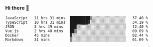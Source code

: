 ### Hi there 👋

<!--
**hjklink/hjklink** is a ✨ _special_ ✨ repository because its `README.md` (this file) appears on your GitHub profile.

Here are some ideas to get you started:

- 🔭 I’m currently working on ...
- 🌱 I’m currently learning ...
- 👯 I’m looking to collaborate on ...
- 🤔 I’m looking for help with ...
- 💬 Ask me about ...
- 📫 How to reach me: ...
- 😄 Pronouns: ...
- ⚡ Fun fact: ...
-->


<!--START_SECTION:waka-->

```text
JavaScript   11 hrs 31 mins  █████████▒░░░░░░░░░░░░░░░   37.40 %
TypeScript   10 hrs 31 mins  ████████▓░░░░░░░░░░░░░░░░   34.19 %
JSON         3 hrs 49 mins   ███░░░░░░░░░░░░░░░░░░░░░░   12.40 %
Vue.js       2 hrs 48 mins   ██▒░░░░░░░░░░░░░░░░░░░░░░   09.09 %
Docker       45 mins         ▓░░░░░░░░░░░░░░░░░░░░░░░░   02.44 %
Markdown     31 mins         ▒░░░░░░░░░░░░░░░░░░░░░░░░   01.69 %
```

<!--END_SECTION:waka-->
